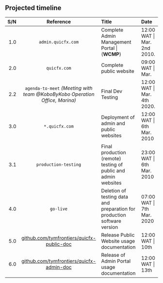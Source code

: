 ## Projected timeline

| S/N | Reference | Title | Date |
| ---: | :---: | :--- | :--- |
| 1.0 | `admin.quicfx.com` | Complete Admin Management Portal \| (**WCMP**)  | 12:00 WAT \| Mar. 2nd 2010. |
| 2.0 | `quicfx.com`  | Complete public website | 09:00 WAT \| Mar. | 4th 2020. |
| 2.2 | `agenda-to-meet` _(Meeting with team @KoboByKobo Operation Office, Marina)_  | Final Dev Testing  |  12:00 WAT \| Mar. 4th 2020. |
| 3.0 | `*.quicfx.com` | Deployment of admin and public websites | 12:00 WAT \|  6th Mar. 2010 |
| 3.1 | `production-testing` | Final production (remote) testing of public and admin websites  | 23:00 WAT \| 6th Mar. 2010 |
| 4.0 | `go-live` | Deletion of testing data and preparation for production software version  | 07:00 WAT \| 7th Mar. 2020 |
| 5.0  | [github.com/tymfrontiers/quicfx-public-doc](htts://github.com/tymfrontiers/quicfx-public-doc) | Release Public Website usage documentation | 12:00 WAT \| 10th  |
| 6.0  | [github.com/tymfrontiers/quicfx-admin-doc](htts://github.com/tymfrontiers/quicfx-admin-doc)  | Release of Admin Portal usage documentation  | 12:00 WAT \| 13th |
